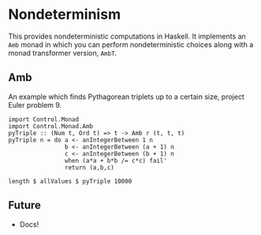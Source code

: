 # Nondeterminism

This provides nondeterministic computations in Haskell. It implements
an `Amb` monad in which you can perform nondeterministic choices along
with a monad transformer version, `AmbT`.

## Amb

An example which finds Pythagorean triplets up to a certain size, project Euler problem 9.

    import Control.Monad
    import Control.Monad.Amb
    pyTriple :: (Num t, Ord t) => t -> Amb r (t, t, t)
    pyTriple n = do a <- anIntegerBetween 1 n
                    b <- anIntegerBetween (a + 1) n
                    c <- anIntegerBetween (b + 1) n
                    when (a*a + b*b /= c*c) fail'
                    return (a,b,c)

    length $ allValues $ pyTriple 10000

## Future

 - Docs!
